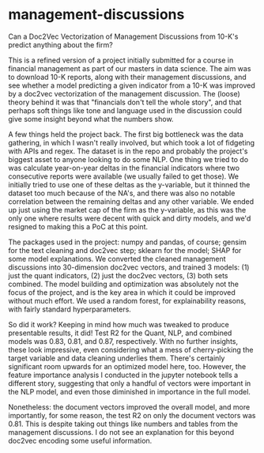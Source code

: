 # management-discussions
Can a Doc2Vec Vectorization of Management Discussions from 10-K's predict anything about the firm?

This is a refined version of a project initially submitted for a course in financial management as part of our masters in data science. The aim was to download 10-K reports, along with their management discussions, and see whether a model predicting a given indicator from a 10-K was improved by a doc2vec vectorization of the management discussion. The (loose) theory behind it was that "financials don't tell the whole story", and that perhaps soft things like tone and language used in the discussion could give some insight beyond what the numbers show.

A few things held the project back. The first big bottleneck was the data gathering, in which I wasn't really involved, but which took a lot of fidgeting with APIs and regex. The dataset is in the repo and probably the project's biggest asset to anyone looking to do some NLP. One thing we tried to do was calculate year-on-year deltas in the financial indicators where two consecutive reports were available (we usually failed to get those). We initially tried to use one of these deltas as the y-variable, but it thinned the dataset too much because of the NA's, and there was also no notable correlation between the remaining deltas and any other variable. We ended up just using the market cap of the firm as the y-variable, as this was the only one where results were decent with quick and dirty models, and we'd resigned to making this a PoC at this point.

The packages used in the project: numpy and pandas, of course; gensim for the text cleaning and doc2vec step; sklearn for the model; SHAP for some model explanations. We converted the cleaned management discussions into 30-dimension doc2vec vectors, and trained 3 models: (1) just the quant indicators, (2) just the doc2vec vectors, (3) both sets combined. The model building and optimization was absolutely not the focus of the project, and is the key area in which it could be improved without much effort. We used a random forest, for explainability reasons, with fairly standard hyperparameters.

So did it work? Keeping in mind how much was tweaked to produce presentable results, it did! Test R2 for the Quant, NLP, and combined models was 0.83, 0.81, and 0.87, respectively. With no further insights, these look impressive, even considering what a mess of cherry-picking the target variable and data cleaning underlies them. There's certainly significant room upwards for an optimized model here, too. However, the feature importance analysis I conducted in the jupyter notebook tells a different story, suggesting that only a handful of vectors were important in the NLP model, and even those diminished in importance in the full model.

Nonetheless: the document vectors improved the overall model, and more importantly, for some reason, the test R2 on only the document vectors was 0.81. This is despite taking out things like numbers and tables from the management discussions. I do not see an explanation for this beyond doc2vec encoding some useful information.
